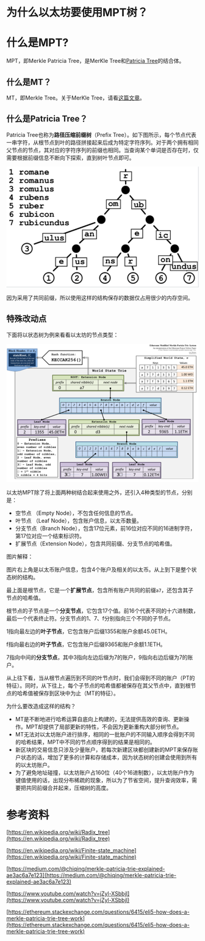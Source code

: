 # 为什么以太坊要使用MPT树？

# 什么是MPT?

MPT，即Merkle Patricia Tree，是MerKle Tree和[Patricia Tree](https://en.wikipedia.org/wiki/Radix_tree)的结合体。



## 什么是MT？

MT，即Merkle Tree。关于MerKle Tree，请看[这篇文章](http://bailiyingfeng.cn/2022/05/13/what-are-the-trees-in-ethereum/)。



## 什么是Patricia Tree？

Patricia Tree也称为**路径压缩前缀树**（Prefix Tree）。如下图所示，每个节点代表一串字符，从根节点到叶的路径拼接起来后成为特定字符序列。对于两个拥有相同父节点的节点，其对应的字符序列的前缀也相同。当查询某个单词是否存在时，仅需要根据前缀信息不断向下探索，直到树叶节点即可。



![image-20220514173125281](为什么以太坊要使用MPT树？/image-20220514173125281.png)

因为采用了共同前缀，所以使用这样的结构保存的数据仅占用很少的内存空间。



## 特殊改动点

下面将以状态树为例来看看以太坊的节点类型：

![image-20220514181618493](为什么以太坊要使用MPT树？/image-20220514181618493.png)

以太坊MPT除了将上面两种树结合起来使用之外，还引入4种类型的节点，分别是：

- 空节点    （Empty Node），不包含任何信息的节点。
- 叶节点    （Leaf Node），包含账户信息，以太币数量。
- 分支节点（Branch Node），包含17位元素，前16位对应不同的16进制字符，第17位对应一个结束标识符。
- 扩展节点（Extension Node），包含共同前缀、分支节点的哈希值。

图片解释：

图片右上角是以太币账户信息，包含4个账户及相关的以太币。从上到下是整个状态树的结构。

最上面是根节点，它是一个**扩展节点**，包含所有账户共同的前缀`a7`，还包含其子节点的哈希值。

根节点的子节点是一个**分支节点**，它包含17个值。前16个代表不同的十六进制数，最后一个代表终止符。分支节点的1、7、f分别指向三个不同的子节点。

1指向最左边的**叶子节点**，它包含账户后缀1355和账户余额45.0ETH。

f指向最右边的**叶子节点**，它包含账户后缀9365和账户余额1.1ETH。

7指向中间的**分支节点**，其中3指向左边后缀为7的账户，9指向右边后缀为7的账户。

从上往下看，当从根节点遍历到不同的叶节点时，我们会得到不同的账户（PT的特征）。同时，从下往上，每个子节点的哈希值都被保存在其父节点中，直到根节点的哈希值被保存到区块中为止（MT的特征）。



为什么要改造成这样的结构？

- MT是不断地进行哈希运算自底向上构建的，无法提供高效的查询、更新操作。MPT却提供了局部更新的特性，不会因为更新重构大部分树节点。
- MT无法对以太坊账户进行排序，相同的一批账户的不同输入顺序会得到不同的哈希结果，MPT中不同的节点顺序得到的结果是相同的。
- 新区块的交易信息只涉及少量账户，若每次新建区块都创建新的MPT来保存账户状态的话，增加了更多的计算和存储成本，因为状态树的创建会使用到所有的以太坊账户。
- 为了避免地址碰撞，以太坊账户占160位（40个16进制数），以太坊账户作为键值使用的话，出现分布稀疏的现象，所以为了节省空间，提升查询效率，需要把共同前缀合并起来，压缩树的高度。





# 参考资料

[https://en.wikipedia.org/wiki/Radix_tree](https://en.wikipedia.org/wiki/Radix_tree)

[https://en.wikipedia.org/wiki/Finite-state_machine](https://en.wikipedia.org/wiki/Finite-state_machine)

[https://medium.com/@chiqing/merkle-patricia-trie-explained-ae3ac6a7e123](https://medium.com/@chiqing/merkle-patricia-trie-explained-ae3ac6a7e123)

[https://www.youtube.com/watch?v=jZyl-XSbbjI](https://www.youtube.com/watch?v=jZyl-XSbbjI)

[https://ethereum.stackexchange.com/questions/6415/eli5-how-does-a-merkle-patricia-trie-tree-work](https://ethereum.stackexchange.com/questions/6415/eli5-how-does-a-merkle-patricia-trie-tree-work)

